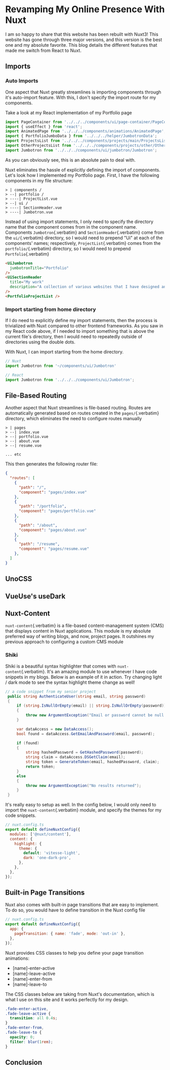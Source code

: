 # Revamping My Online Presence With Nuxt

I am so happy to share that this website has been rebuilt with Nuxt3!
This website has gone through three major versions, and this version is
the best one and my absolute favorite. This blog details the different
features that made me switch from React to Nuxt.

## Imports

### Auto Imports

One aspect that Nuxt greatly streamlines is importing components through
it\'s auto-import feature. With this, I don\'t specify the import route
for my components.

Take a look at my React implementation of my Portfolio page

``` javascript
import PageContainer from '../../../components/ui/page-container/PageContainer';
import { useEffect } from 'react';
import AnimatedPage from '../../../components/animations/AnimatedPage';
import { PortfolioJumboData } from '../../../helper/JumbotronData';
import ProjectsList from '../../../components/projects/main/ProjectsList';
import OtherProjectsList from '../../../components/projects/other/OtherProjectsList';
import Jumbotron from '../../../components/ui/jumbotron/Jumbotron';
```

As you can obviously see, this is an absolute pain to deal with.

Nuxt eliminates the hassle of explicitly defining the import of
components. Let\'s look how I implemented my Portfolio page. First, I
have the following components in my file structure:

``` shell
> | components /
> --| portfolio /
> ----| ProjectList.vue
> --| ui /
> ----| SectionHeader.vue
> ----| Jumbotron.vue
```

Instead of using import statements, I only need to specify the directory
name that the component comes from in the component name. Components
`Jumbotron`{.verbatim} and `SectionHeader`{.verbatim} come from the
`ui/`{.verbatim} directory, so I would need to prepend \"Ui\" at each of
the components\' names; respectively, `ProjectList`{.verbatim} comes
from the `portfolio/`{.verbatim} directory, so I would need to prepend
`Portfolio`{.verbatim}

``` html
<UiJumbotron
  jumbotronTitle="Portfolio"
/>
<UiSectionHeader
  title="My work"
  description="A collection of various websites that I have designed and developed"
/>
<PortfolioProjectList />
```

### Import starting from home directory

If I do need to explicitly define my import statements, then the process
is trivialized with Nuxt compared to other frontend frameworks. As you
saw in my React code above, if I needed to import something that is
above the current file\'s directory, then I would need to repeatedly
outside of directories using the double dots.

With Nuxt, I can import starting from the home directory.

``` javascript
// Nuxt
import Jumbotron from '~/components/ui/Jumbotron'

// React
import Jumbotron from '../../../components/ui/Jumbotron';
```

## File-Based Routing

Another aspect that Nuxt streamlines is file-based routing. Routes are
automatically generated based on routes created in the
`pages/`{.verbatim} directory, which eliminates the need to configure
routes manually

``` shell
> | pages
> --| index.vue
> --| portfolio.vue
> --| about.vue
> --| resume.vue

... etc
```

This then generates the following router file:

``` json
{
  "routes": [
    {
      "path": "/",
      "component": "pages/index.vue"
    },
    {
      "path": "/portfolio",
      "component": "pages/portfolio.vue"
    },
    {
      "path": "/about",
      "component": "pages/about.vue"
    },
    {
      "path": "/resume",
      "component": "pages/resume.vue"
    },
  ]
}
```

## UnoCSS

## VueUse\'s useDark

## Nuxt-Content

`nuxt-content`{.verbatim} is a file-based content-management system
(CMS) that displays content in Nuxt applications. This module is my
absolute preferred way of writing blogs, and now, project pages. It
outshines my previous approach to configuring a custom CMS module

### Shiki

Shiki is a beautiful syntax highlighter that comes with
`nuxt-content`{.verbatim}. It\'s an amazing module to use whenever I
have code snippets in my blogs. Below is an example of it in action. Try
changing light / dark mode to see the syntax highlight theme change as
well!

``` csharp
// a code snippet from my senior project
 public string AuthenticateUser(string email, string password)
 {
     if (string.IsNullOrEmpty(email) || string.IsNullOrEmpty(password))
     {
         throw new ArgumentException("Email or password cannot be null / empty");
     }

     var dataAccess = new DataAccess();
     bool found = dataAccess.GetEmailAndPassword(email, password);

     if (found)
     {
         string hashedPassword = GetHashedPassword(password);
         string claim = dataAccess.DSGetClaim(email);
         string token = GenerateToken(email, hashedPassword, claim);
         return token;
     }
     else
     {
         throw new ArgumentException("No results returned");
     }
 }
```

It\'s really easy to setup as well. In the config below, I would only
need to import the `nuxt-content`{.verbatim} module, and specify the
themes for my code snippets.

``` javascript
// nuxt.config.ts
export default defineNuxtConfig({
  modules: ['@nuxt/content'],
  content: {
    highlight: {
      theme: {
        default: 'vitesse-light',
        dark: 'one-dark-pro',
      },
    },
  },
});
```

## Built-in Page Transitions

Nuxt also comes with built-in page transitions that are easy to
implement. To do so, you would have to define transition in the Nuxt
config file

``` javascript
// nuxt.config.ts
export default defineNuxtConfig({
  app: {
    pageTransition: { name: 'fade', mode: 'out-in' },
  },
});
```

Nuxt provides CSS classes to help you define your page transition
animations:

-   \[name\]-enter-active
-   \[name\]-leave-active
-   \[name\]-enter-from
-   \[name\]-leave-to

The CSS classes below are taking from Nuxt\'s documentation, which is
what I use on this site and it works perfectly for my design.

``` css
.fade-enter-active,
.fade-leave-active {
  transition: all 0.4s;
}
.fade-enter-from,
.fade-leave-to {
  opacity: 0;
  filter: blur(1rem);
}
```

## Conclusion

